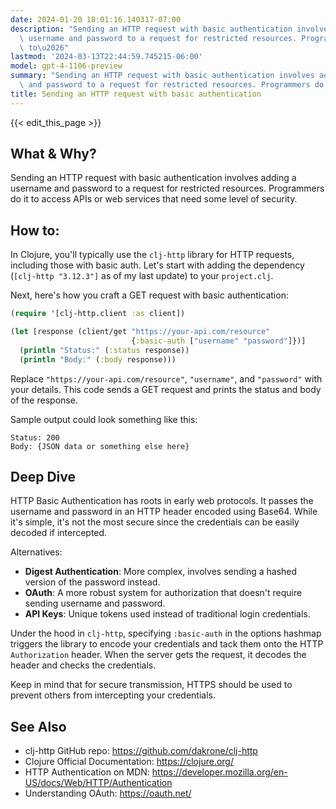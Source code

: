 ```yaml
---
date: 2024-01-20 18:01:16.140317-07:00
description: "Sending an HTTP request with basic authentication involves adding a\
  \ username and password to a request for restricted resources. Programmers do it\
  \ to\u2026"
lastmod: '2024-03-13T22:44:59.745215-06:00'
model: gpt-4-1106-preview
summary: "Sending an HTTP request with basic authentication involves adding a username\
  \ and password to a request for restricted resources. Programmers do it to\u2026"
title: Sending an HTTP request with basic authentication
---
```


{{< edit_this_page >}}

## What & Why?

Sending an HTTP request with basic authentication involves adding a username and password to a request for restricted resources. Programmers do it to access APIs or web services that need some level of security.

## How to:

In Clojure, you'll typically use the `clj-http` library for HTTP requests, including those with basic auth. Let's start with adding the dependency (`[clj-http "3.12.3"]` as of my last update) to your `project.clj`.

Next, here's how you craft a GET request with basic authentication:

```clojure
(require '[clj-http.client :as client])

(let [response (client/get "https://your-api.com/resource"
                           {:basic-auth ["username" "password"]})]
  (println "Status:" (:status response))
  (println "Body:" (:body response)))
```
Replace `"https://your-api.com/resource"`, `"username"`, and `"password"` with your details. This code sends a GET request and prints the status and body of the response.

Sample output could look something like this:

```
Status: 200
Body: {JSON data or something else here}
```

## Deep Dive

HTTP Basic Authentication has roots in early web protocols. It passes the username and password in an HTTP header encoded using Base64. While it's simple, it's not the most secure since the credentials can be easily decoded if intercepted.

Alternatives:
- **Digest Authentication**: More complex, involves sending a hashed version of the password instead.
- **OAuth**: A more robust system for authorization that doesn't require sending username and password.
- **API Keys**: Unique tokens used instead of traditional login credentials.

Under the hood in `clj-http`, specifying `:basic-auth` in the options hashmap triggers the library to encode your credentials and tack them onto the HTTP `Authorization` header. When the server gets the request, it decodes the header and checks the credentials.

Keep in mind that for secure transmission, HTTPS should be used to prevent others from intercepting your credentials.

## See Also

- clj-http GitHub repo: https://github.com/dakrone/clj-http
- Clojure Official Documentation: https://clojure.org/
- HTTP Authentication on MDN: https://developer.mozilla.org/en-US/docs/Web/HTTP/Authentication 
- Understanding OAuth: https://oauth.net/

